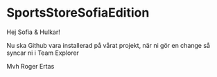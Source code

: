 # SportsStoreSofiaEdition

Hej Sofia & Hulkar!

Nu ska Github vara installerad på vårat projekt, när ni gör en change så syncar ni i Team Explorer

Mvh Roger Ertas
